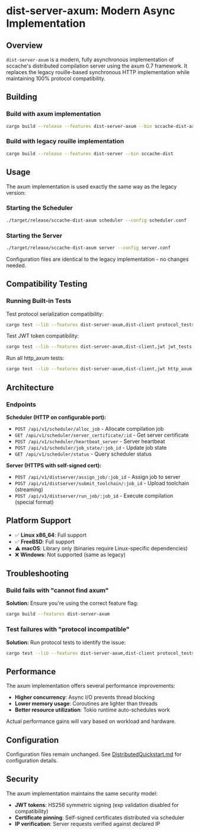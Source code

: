 # dist-server-axum: Modern Async Implementation

## Overview

`dist-server-axum` is a modern, fully asynchronous implementation of sccache's distributed compilation server using the axum 0.7 framework. It replaces the legacy rouille-based synchronous HTTP implementation while maintaining 100% protocol compatibility.

## Building

### Build with axum implementation

```bash
cargo build --release --features dist-server-axum --bin sccache-dist-axum
```

### Build with legacy rouille implementation

```bash
cargo build --release --features dist-server --bin sccache-dist
```

## Usage

The axum implementation is used exactly the same way as the legacy version:

### Starting the Scheduler

```bash
./target/release/sccache-dist-axum scheduler --config scheduler.conf
```

### Starting the Server

```bash
./target/release/sccache-dist-axum server --config server.conf
```

Configuration files are identical to the legacy implementation - no changes needed.

## Compatibility Testing

### Running Built-in Tests

Test protocol serialization compatibility:

```bash
cargo test --lib --features dist-server-axum,dist-client protocol_tests
```

Test JWT token compatibility:

```bash
cargo test --lib --features dist-server-axum,dist-client,jwt jwt_tests
```

Run all http_axum tests:

```bash
cargo test --lib --features dist-server-axum,dist-client,jwt http_axum
```

## Architecture

### Endpoints

**Scheduler (HTTP on configurable port):**
- `POST /api/v1/scheduler/alloc_job` - Allocate compilation job
- `GET /api/v1/scheduler/server_certificate/:id` - Get server certificate
- `POST /api/v1/scheduler/heartbeat_server` - Server heartbeat
- `POST /api/v1/scheduler/job_state/:job_id` - Update job state
- `GET /api/v1/scheduler/status` - Query scheduler status

**Server (HTTPS with self-signed cert):**
- `POST /api/v1/distserver/assign_job/:job_id` - Assign job to server
- `POST /api/v1/distserver/submit_toolchain/:job_id` - Upload toolchain (streaming)
- `POST /api/v1/distserver/run_job/:job_id` - Execute compilation (special format)

## Platform Support

- ✅ **Linux x86_64**: Full support
- ✅ **FreeBSD**: Full support
- ⚠️ **macOS**: Library only (binaries require Linux-specific dependencies)
- ❌ **Windows**: Not supported (same as legacy)

## Troubleshooting

### Build fails with "cannot find axum"

**Solution:** Ensure you're using the correct feature flag:
```bash
cargo build --features dist-server-axum
```

### Test failures with "protocol incompatible"

**Solution:** Run protocol tests to identify the issue:
```bash
cargo test --lib --features dist-server-axum,dist-client protocol_tests -- --nocapture
```

## Performance

The axum implementation offers several performance improvements:

- **Higher concurrency**: Async I/O prevents thread blocking
- **Lower memory usage**: Coroutines are lighter than threads
- **Better resource utilization**: Tokio runtime auto-schedules work

Actual performance gains will vary based on workload and hardware.

## Configuration

Configuration files remain unchanged. See [DistributedQuickstart.md](DistributedQuickstart.md) for configuration details.

## Security

The axum implementation maintains the same security model:

- **JWT tokens**: HS256 symmetric signing (exp validation disabled for compatibility)
- **Certificate pinning**: Self-signed certificates distributed via scheduler
- **IP verification**: Server requests verified against declared IP
